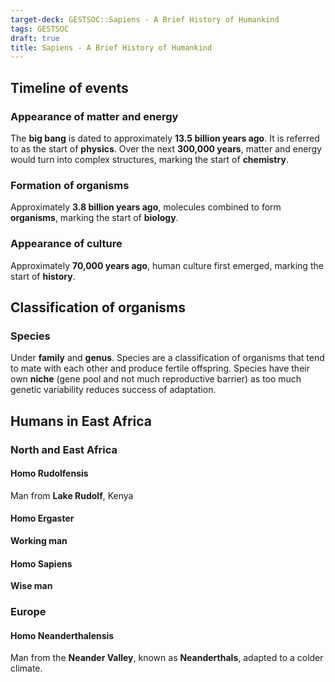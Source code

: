 ```yaml
---
target-deck: GESTSOC::Sapiens - A Brief History of Humankind
tags: GESTSOC
draft: true
title: Sapiens - A Brief History of Humankind
---
```


## Timeline of events

### Appearance of matter and energy

The **big bang** is dated to approximately **13.5 billion years ago**. It is referred to as the start of **physics**. Over the next **300,000 years**, matter and energy would turn into complex structures, marking the start of **chemistry**.
<!--ID: 1715778354620-->

### Formation of organisms

Approximately **3.8 billion years ago**, molecules combined to form **organisms**, marking the start of **biology**.
<!--ID: 1715778354624-->

### Appearance of culture

Approximately **70,000 years ago**, human culture first emerged, marking the start of **history**.
<!--ID: 1715778354628-->

## Classification of organisms

### Species

Under **family** and **genus**. Species are a classification of organisms that tend to mate with each other and produce fertile offspring. Species have their own **niche** (gene pool and not much reproductive barrier) as too much genetic variability reduces success of adaptation.
<!--ID: 1715778354631-->

## Humans in East Africa

### North and East Africa

#### Homo Rudolfensis

Man from **Lake Rudolf**, Kenya
<!--ID: 1715778354635-->

#### Homo Ergaster

**Working man**
<!--ID: 1715778354639-->

#### Homo Sapiens

**Wise man**
<!--ID: 1715778354642-->

### Europe

#### Homo Neanderthalensis

Man from the **Neander Valley**, known as **Neanderthals**, adapted to a colder climate.
<!--ID: 1715778354647-->
